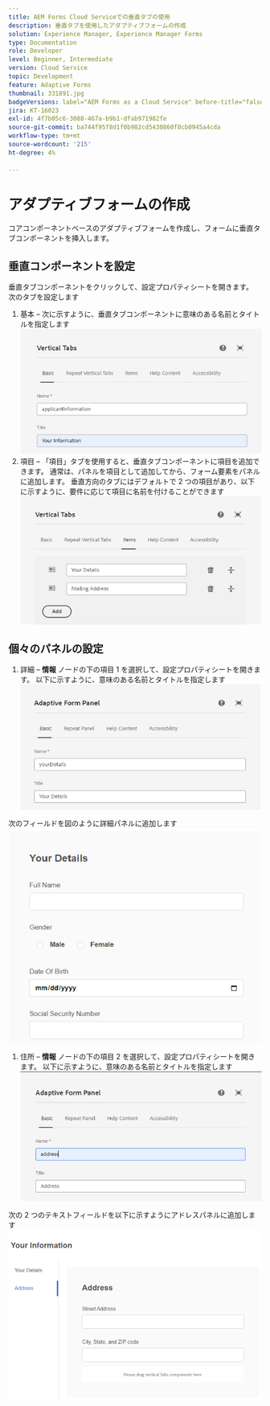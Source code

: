 ```yaml
---
title: AEM Forms Cloud Serviceでの垂直タブの使用
description: 垂直タブを使用したアダプティブフォームの作成
solution: Experience Manager, Experience Manager Forms
type: Documentation
role: Developer
level: Beginner, Intermediate
version: Cloud Service
topic: Development
feature: Adaptive Forms
thumbnail: 331891.jpg
badgeVersions: label="AEM Forms as a Cloud Service" before-title="false"
jira: KT-16023
exl-id: 4f7b05c6-3088-467a-b9b1-dfab971982fe
source-git-commit: ba744f95f8d1f0b982cd5430860f0cb0945a4cda
workflow-type: tm+mt
source-wordcount: '215'
ht-degree: 4%

---
```


# アダプティブフォームの作成

コアコンポーネントベースのアダプティブフォームを作成し、フォームに垂直タブコンポーネントを挿入します。

## 垂直コンポーネントを設定

垂直タブコンポーネントをクリックして、設定プロパティシートを開きます。 次のタブを設定します

1. 基本 – 次に示すように、垂直タブコンポーネントに意味のある名前とタイトルを指定します
   ![vertical-tabs-1](assets/vertical-tabs-1.png)
1. 項目 – 「項目」タブを使用すると、垂直タブコンポーネントに項目を追加できます。 通常は、パネルを項目として追加してから、フォーム要素をパネルに追加します。 垂直方向のタブにはデフォルトで 2 つの項目があり、以下に示すように、要件に応じて項目に名前を付けることができます
   ![vertical-tabs-2](assets/vertical-tabs-2.png)

## 個々のパネルの設定

1. 詳細 – **情報** ノードの下の項目 1 を選択して、設定プロパティシートを開きます。 以下に示すように、意味のある名前とタイトルを指定します
   ![vertical-tabs-3](assets/vertical-tabs-3.png)

次のフィールドを図のように詳細パネルに追加します
![vertical-tabs-4](assets/vertical-tabs-4.png)

1. 住所 – **情報** ノードの下の項目 2 を選択して、設定プロパティシートを開きます。 以下に示すように、意味のある名前とタイトルを指定します
   ![vertical-tabs-6](assets/vertical-tabs-6.png)

次の 2 つのテキストフィールドを以下に示すようにアドレスパネルに追加します
![vertical-tabs-5](assets/vertical-tabs-5.png)
